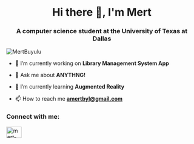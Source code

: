 <h1 align="center">Hi there 👋, I'm Mert</h1>
<h3 align="center">A computer science student at the University of Texas at Dallas</h3>

<p align="left"> <img src="https://komarev.com/ghpvc/?username=MertBuyulu&label=Profile%20views&color=0e75b6&style=flat" alt="MertBuyulu" /> </p>

- 🔭 I’m currently working on **Library Management System App**

- 💬 Ask me about **ANYTHNG!**

- 🌱 I’m currently learning **Augmented Reality**

- 📫 How to reach me **amertbyl@gmail.com**

<h3 align="left">Connect with me:</h3>
<p align="left">
<a href="https://www.linkedin.com/in/mert-buyulu" target="blank"><img align="center" src="https://raw.githubusercontent.com/MertBuyulu/github-profile-readme-generator/master/src/images/icons/Social/linked-in-alt.svg" alt="mert-buyulu" height="30" width="40" /></a>
</p>
